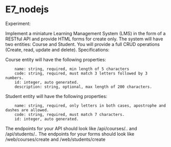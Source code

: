 # E7_nodejs
Experiment:

Implement a miniature Learning Management System (LMS) in the form of a RESTful API and provide HTML forms for create only.
The system will have two entities: Course and Student. You will provide a full CRUD operations (Create, read, update and delete).
Specifications:

Course entity will have the following properties:

        name: string, required, min length of 5 characters
        code: string, required, must match 3 letters followed by 3 numbers.
        id: integer, auto generated.
        description: string, optional, max length of 200 characters.

Student entity will have the following properties:

        name: string, required, only letters in both cases, apostrophe and dashes are allowed.
        code: string, required, must match 7 characters.
        id: integer, auto generated.

The endpoints for your API should look like /api/courses/.. and /api/students/..
The endpoints for your forms should look like /web/courses/create and /web/students/create
